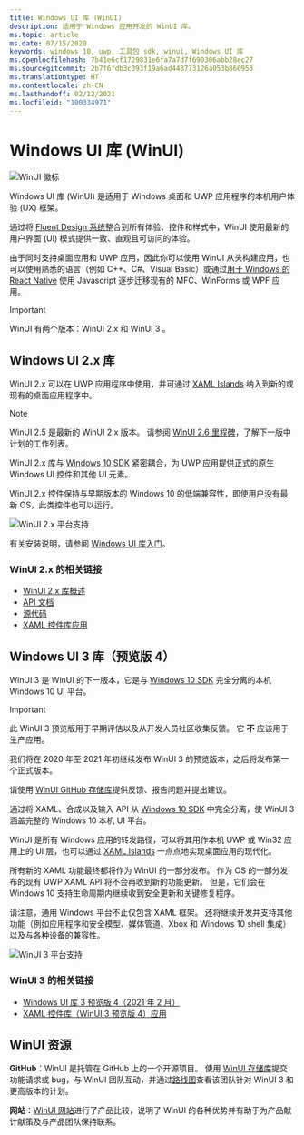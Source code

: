 ```yaml
---
title: Windows UI 库 (WinUI)
description: 适用于 Windows 应用开发的 WinUI 库。
ms.topic: article
ms.date: 07/15/2020
keywords: windows 10, uwp, 工具包 sdk, winui, Windows UI 库
ms.openlocfilehash: 7b41e6cf1729831e6fa7a7d7f690306abb28ec27
ms.sourcegitcommit: 2b7f6fdb3c393f19a6ad448773126a053b860953
ms.translationtype: HT
ms.contentlocale: zh-CN
ms.lasthandoff: 02/12/2021
ms.locfileid: "100334971"
---
```

# <a name="windows-ui-library-winui"></a>Windows UI 库 (WinUI)

![WinUI 徽标](../images/logo-winui.png)

Windows UI 库 (WinUI) 是适用于 Windows 桌面和 UWP 应用程序的本机用户体验 (UX) 框架。

通过将 [Fluent Design 系统](https://www.microsoft.com/design/fluent/#/)整合到所有体验、控件和样式中，WinUI 使用最新的用户界面 (UI) 模式提供一致、直观且可访问的体验。

由于同时支持桌面应用和 UWP 应用，因此你可以使用 WinUI 从头构建应用，也可以使用熟悉的语言（例如 C++、C#、Visual Basic）或通过[用于 Windows 的 React Native](https://microsoft.github.io/react-native-windows/) 使用 Javascript 逐步迁移现有的 MFC、WinForms 或 WPF 应用。

> [!Important]
> WinUI 有两个版本：WinUI 2.x 和 WinUI 3 。

## <a name="windows-ui-2x-library"></a>Windows UI 2.x 库

WinUI 2.x 可以在 UWP 应用程序中使用，并可通过 [XAML Islands](../desktop/modernize/xaml-islands.md) 纳入到新的或现有的桌面应用程序中。

> [!NOTE]
> WinUI 2.5 是最新的 WinUI 2.x 版本。 请参阅 [WinUI 2.6 里程碑](https://github.com/microsoft/microsoft-ui-xaml/milestone/11)，了解下一版中计划的工作列表。

WinUI 2.x 库与 [Windows 10 SDK](https://developer.microsoft.com/windows/downloads/windows-10-sdk/) 紧密耦合，为 UWP 应用提供正式的原生 Windows UI 控件和其他 UI 元素。

WinUI 2.x 控件保持与早期版本的 Windows 10 的低端兼容性，即使用户没有最新 OS，此类控件也可以运行。

![WinUI 2.x 平台支持](../images/platforms-winui2.png)

有关安装说明，请参阅 [Windows UI 库入门](winui2/getting-started.md)。

### <a name="related-links-for-winui-2x"></a>WinUI 2.x 的相关链接

- [WinUI 2.x 库概述](winui2/index.md)
- [API 文档](/windows/winui/api/)
- [源代码](https://aka.ms/winui)
- [XAML 控件库应用](https://www.microsoft.com/p/xaml-controls-gallery/9msvh128x2zt)

## <a name="windows-ui-3-library-preview-4"></a>Windows UI 3 库（预览版 4）

WinUI 3 是 WinUI 的下一版本，它是与 [Windows 10 SDK](https://developer.microsoft.com/windows/downloads/windows-10-sdk/) 完全分离的本机 Windows 10 UI 平台。

> [!Important]
> 此 WinUI 3 预览版用于早期评估以及从开发人员社区收集反馈。 它 **不** 应该用于生产应用。
>
> 我们将在 2020 年至 2021 年初继续发布 WinUI 3 的预览版本，之后将发布第一个正式版本。
>
> 请使用 [WinUI GitHub 存储库](https://github.com/microsoft/microsoft-ui-xaml)提供反馈、报告问题并提出建议。

通过将 XAML、合成以及输入 API 从 [Windows 10 SDK](https://developer.microsoft.com/windows/downloads/windows-10-sdk/) 中完全分离，使 WinUI 3 涵盖完整的 Windows 10 本机 UI 平台。

WinUI 是所有 Windows 应用的转发路径，可以将其用作本机 UWP 或 Win32 应用上的 UI 层，也可以通过 [XAML Islands](../desktop/modernize/xaml-islands.md) 一点点地实现桌面应用的现代化。

所有新的 XAML 功能最终都将作为 WinUI 的一部分发布。 作为 OS 的一部分发布的现有 UWP XAML API 将不会再收到新的功能更新。 但是，它们会在 Windows 10 支持生命周期内继续收到安全更新和关键修复程序。

请注意，通用 Windows 平台不止仅包含 XAML 框架。 还将继续开发并支持其他功能（例如应用程序和安全模型、媒体管道、Xbox 和 Windows 10 shell 集成）以及与各种设备的兼容性。

![WinUI 3 平台支持](../images/platforms-winui3.png)

### <a name="related-links-for-winui-3"></a>WinUI 3 的相关链接

- [Windows UI 库 3 预览版 4（2021 年 2 月）](winui3/index.md)
- [XAML 控件库（WinUI 3 预览版 4）应用](https://github.com/microsoft/Xaml-Controls-Gallery/tree/winui3preview)

## <a name="winui-resources"></a>WinUI 资源

**GitHub**：WinUI 是托管在 GitHub 上的一个开源项目。 使用 [WinUI 存储库](https://github.com/microsoft/microsoft-ui-xaml)提交功能请求或 bug，与 WinUI 团队互动，并通过[路线图](https://github.com/microsoft/microsoft-ui-xaml/blob/master/docs/roadmap.md)查看该团队针对 WinUI 3 和更高版本的计划。

**网站**：[WinUI 网站](https://aka.ms/winui)进行了产品比较，说明了 WinUI 的各种优势并有助于为产品献计献策及与产品团队保持联系。